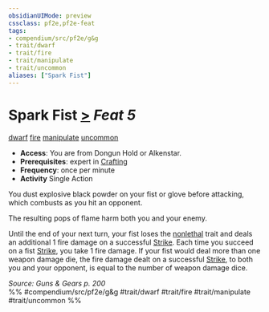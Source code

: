 ```yaml
---
obsidianUIMode: preview
cssclass: pf2e,pf2e-feat
tags:
- compendium/src/pf2e/g&g
- trait/dwarf
- trait/fire
- trait/manipulate
- trait/uncommon
aliases: ["Spark Fist"]
---
```

# Spark Fist  [>](../../rules/core-rulebook/chapter-9-playing-the-game.md#Actions "Single Action") *Feat 5*  
[dwarf](../../rules/traits/dwarf.md)  [fire](../../rules/traits/fire.md)  [manipulate](../../rules/traits/manipulate.md)  [uncommon](../../rules/traits/uncommon.md)  

- **Access**: You are from Dongun Hold or Alkenstar.
- **Prerequisites**: expert in [Crafting](../skills.md#Crafting)
- **Frequency**: once per minute
- **Activity** Single Action

You dust explosive black powder on your fist or glove before attacking, which combusts as you hit an opponent.

The resulting pops of flame harm both you and your enemy.

Until the end of your next turn, your fist loses the [nonlethal](../../rules/traits/nonlethal.md) trait and deals an additional 1 fire damage on a successful [Strike](../../rules/actions/strike.md). Each time you succeed on a fist [Strike](../../rules/actions/strike.md), you take 1 fire damage. If your fist would deal more than one weapon damage die, the fire damage dealt on a successful [Strike](../../rules/actions/strike.md), to both you and your opponent, is equal to the number of weapon damage dice.

*Source: Guns & Gears p. 200*  
%% #compendium/src/pf2e/g&g #trait/dwarf #trait/fire #trait/manipulate #trait/uncommon %%